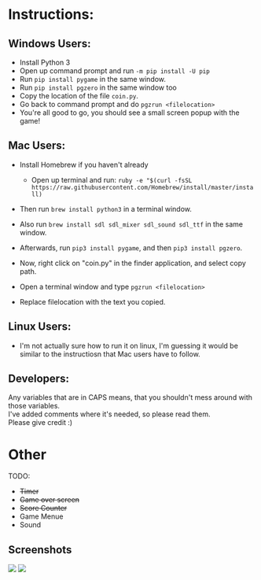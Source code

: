 # Instructions: 
## Windows Users: <br>
- Install Python 3 
- Open up command prompt and run `-m pip install -U pip`
- Run `pip install pygame` in the same window.
- Run `pip install pgzero` in the same window too
- Copy the location of the file `coin.py`.
- Go back to command prompt and do `pgzrun <filelocation>`
- You're all good to go, you should see a small screen popup with the game!



## Mac Users: <br>
- Install Homebrew if you haven't already
	- Open up terminal and run: `ruby -e "$(curl -fsSL https://raw.githubusercontent.com/Homebrew/install/master/install)`


- Then run `brew install python3` in a terminal window.
- Also run `brew install sdl sdl_mixer sdl_sound sdl_ttf` in the same window.
- Afterwards, run `pip3 install pygame`, and then `pip3 install pgzero`.
- Now, right click on "coin.py" in the finder application, and select copy path.

- Open a terminal window and type `pgzrun <filelocation>`
- Replace filelocation with the text you copied.



## Linux Users: <br>
- I'm not actually sure how to run it on linux, I'm guessing it would be similar to the instructiosn that Mac users have to follow.


## Developers: <br>
Any variables that are in CAPS means, that you shouldn't mess around with those variables. <br>
I've added comments where it's needed, so please read them.<br>
Please give credit :)<br>

# Other

TODO: <br>
- ~~Timer~~
- ~~Game over screen~~
- ~~Score Counter~~
- Game Menue
- Sound

<h2> Screenshots </h2>
<img src="https://i.imgur.com/EgzzZuO.png">
<img src="https://i.imgur.com/C4CtfIC.png">
